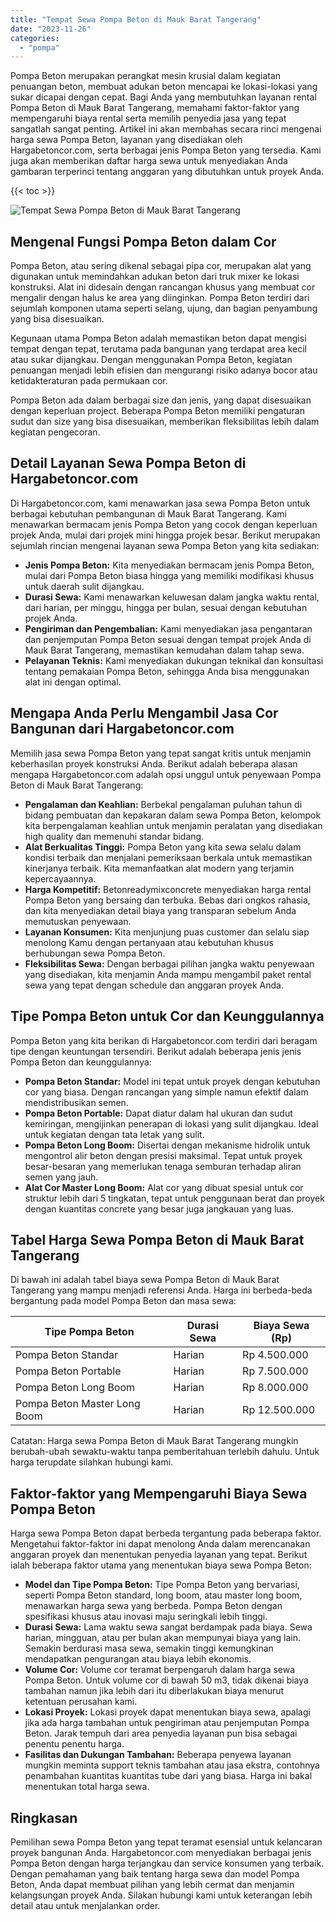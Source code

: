 ```yaml
---
title: "Tempat Sewa Pompa Beton di Mauk Barat Tangerang"
date: "2023-11-26"
categories: 
  - "pompa"
---
```




Pompa Beton merupakan perangkat mesin krusial dalam kegiatan penuangan beton, membuat adukan beton mencapai ke lokasi-lokasi yang sukar dicapai dengan cepat. Bagi Anda yang membutuhkan layanan rental Pompa Beton di Mauk Barat Tangerang, memahami faktor-faktor yang mempengaruhi biaya rental serta memilih penyedia jasa yang tepat sangatlah sangat penting. Artikel ini akan membahas secara rinci mengenai harga sewa Pompa Beton, layanan yang disediakan oleh Hargabetoncor.com, serta berbagai jenis Pompa Beton yang tersedia. Kami juga akan memberikan daftar harga sewa untuk menyediakan Anda gambaran terperinci tentang anggaran yang dibutuhkan untuk proyek Anda.

{{< toc >}}

![Tempat Sewa Pompa Beton di Mauk Barat Tangerang](https://hargareadymixid.github.io/pompa/concrete-pump%20(3).png)

## Mengenal Fungsi Pompa Beton dalam Cor

Pompa Beton, atau sering dikenal sebagai pipa cor, merupakan alat yang digunakan untuk memindahkan adukan beton dari truk mixer ke lokasi konstruksi. Alat ini didesain dengan rancangan khusus yang membuat cor mengalir dengan halus ke area yang diinginkan. Pompa Beton terdiri dari sejumlah komponen utama seperti selang, ujung, dan bagian penyambung yang bisa disesuaikan.

Kegunaan utama Pompa Beton adalah memastikan beton dapat mengisi tempat dengan tepat, terutama pada bangunan yang terdapat area kecil atau sukar dijangkau. Dengan menggunakan Pompa Beton, kegiatan penuangan menjadi lebih efisien dan mengurangi risiko adanya bocor atau ketidakteraturan pada permukaan cor.

Pompa Beton ada dalam berbagai size dan jenis, yang dapat disesuaikan dengan keperluan project. Beberapa Pompa Beton memiliki pengaturan sudut dan size yang bisa disesuaikan, memberikan fleksibilitas lebih dalam kegiatan pengecoran.

## Detail Layanan Sewa Pompa Beton di Hargabetoncor.com

Di Hargabetoncor.com, kami menawarkan jasa sewa Pompa Beton untuk berbagai kebutuhan pembangunan di Mauk Barat Tangerang. Kami menawarkan bermacam jenis Pompa Beton yang cocok dengan keperluan projek Anda, mulai dari projek mini hingga projek besar. Berikut merupakan sejumlah rincian mengenai layanan sewa Pompa Beton yang kita sediakan:

- **Jenis Pompa Beton:** Kita menyediakan bermacam jenis Pompa Beton, mulai dari Pompa Beton biasa hingga yang memiliki modifikasi khusus untuk daerah sulit dijangkau.
- **Durasi Sewa:** Kami menawarkan keluwesan dalam jangka waktu rental, dari harian, per minggu, hingga per bulan, sesuai dengan kebutuhan projek Anda.
- **Pengiriman dan Pengembalian:** Kami menyediakan jasa pengantaran dan penjemputan Pompa Beton sesuai dengan tempat projek Anda di Mauk Barat Tangerang, memastikan kemudahan dalam tahap sewa.
- **Pelayanan Teknis:** Kami menyediakan dukungan teknikal dan konsultasi tentang pemakaian Pompa Beton, sehingga Anda bisa menggunakan alat ini dengan optimal.

## Mengapa Anda Perlu Mengambil Jasa Cor Bangunan dari Hargabetoncor.com

Memilih jasa sewa Pompa Beton yang tepat sangat kritis untuk menjamin keberhasilan proyek konstruksi Anda. Berikut adalah beberapa alasan mengapa Hargabetoncor.com adalah opsi unggul untuk penyewaan Pompa Beton di Mauk Barat Tangerang:

- **Pengalaman dan Keahlian:** Berbekal pengalaman puluhan tahun di bidang pembuatan dan kepakaran dalam sewa Pompa Beton, kelompok kita berpengalaman keahlian untuk menjamin peralatan yang disediakan high quality dan memenuhi standar bidang.
- **Alat Berkualitas Tinggi:** Pompa Beton yang kita sewa selalu dalam kondisi terbaik dan menjalani pemeriksaan berkala untuk memastikan kinerjanya terbaik. Kita memanfaatkan alat modern yang terjamin kepercayaannya.
- **Harga Kompetitif:** Betonreadymixconcrete menyediakan harga rental Pompa Beton yang bersaing dan terbuka. Bebas dari ongkos rahasia, dan kita menyediakan detail biaya yang transparan sebelum Anda memutuskan penyewaan.
- **Layanan Konsumen:** Kita menjunjung puas customer dan selalu siap menolong Kamu dengan pertanyaan atau kebutuhan khusus berhubungan sewa Pompa Beton.
- **Fleksibilitas Sewa:** Dengan berbagai pilihan jangka waktu penyewaan yang disediakan, kita menjamin Anda mampu mengambil paket rental sewa yang tepat dengan schedule dan anggaran proyek Anda.

## Tipe Pompa Beton untuk Cor dan Keunggulannya

Pompa Beton yang kita berikan di Hargabetoncor.com terdiri dari beragam tipe dengan keuntungan tersendiri. Berikut adalah beberapa jenis jenis Pompa Beton dan keunggulannya:

- **Pompa Beton Standar:** Model ini tepat untuk proyek dengan kebutuhan cor yang biasa. Dengan rancangan yang simple namun efektif dalam mendistribusikan semen.
- **Pompa Beton Portable:** Dapat diatur dalam hal ukuran dan sudut kemiringan, mengijinkan penerapan di lokasi yang sulit dijangkau. Ideal untuk kegiatan dengan tata letak yang sulit.
- **Pompa Beton Long Boom:** Disertai dengan mekanisme hidrolik untuk mengontrol alir beton dengan presisi maksimal. Tepat untuk proyek besar-besaran yang memerlukan tenaga semburan terhadap aliran semen yang jauh.
- **Alat Cor Master Long Boom:** Alat cor yang dibuat spesial untuk cor struktur lebih dari 5 tingkatan, tepat untuk penggunaan berat dan proyek dengan kuantitas concrete yang besar juga jangkauan yang luas.

## Tabel Harga Sewa Pompa Beton di Mauk Barat Tangerang

Di bawah ini adalah tabel biaya sewa Pompa Beton di Mauk Barat Tangerang yang mampu menjadi referensi Anda. Harga ini berbeda-beda bergantung pada model Pompa Beton dan masa sewa:

| Tipe Pompa Beton | Durasi Sewa | Biaya Sewa (Rp) |
| --- | --- | --- |
| Pompa Beton Standar | Harian | Rp 4.500.000 |
| Pompa Beton Portable | Harian | Rp 7.500.000 |
| Pompa Beton Long Boom | Harian | Rp 8.000.000 |
| Pompa Beton Master Long Boom | Harian | Rp 12.500.000 |

Catatan: Harga sewa Pompa Beton di Mauk Barat Tangerang mungkin berubah-ubah sewaktu-waktu tanpa pemberitahuan terlebih dahulu. Untuk harga terupdate silahkan hubungi kami.

## Faktor-faktor yang Mempengaruhi Biaya Sewa Pompa Beton

Harga sewa Pompa Beton dapat berbeda tergantung pada beberapa faktor. Mengetahui faktor-faktor ini dapat menolong Anda dalam merencanakan anggaran proyek dan menentukan penyedia layanan yang tepat. Berikut ialah beberapa faktor utama yang menentukan biaya sewa Pompa Beton:

- **Model dan Tipe Pompa Beton:** Tipe Pompa Beton yang bervariasi, seperti Pompa Beton standard, long boom, atau master long boom, menawarkan harga sewa yang berbeda. Pompa Beton dengan spesifikasi khusus atau inovasi maju seringkali lebih tinggi.
- **Durasi Sewa:** Lama waktu sewa sangat berdampak pada biaya. Sewa harian, mingguan, atau per bulan akan mempunyai biaya yang lain. Semakin berdurasi masa sewa, semakin tinggi kemungkinan mendapatkan pengurangan atau biaya lebih ekonomis.
- **Volume Cor:** Volume cor teramat berpengaruh dalam harga sewa Pompa Beton. Untuk volume cor di bawah 50 m3, tidak dikenai biaya tambahan namun jika lebih dari itu diberlakukan biaya menurut ketentuan perusahan kami.
- **Lokasi Proyek:** Lokasi proyek dapat menentukan biaya sewa, apalagi jika ada harga tambahan untuk pengiriman atau penjemputan Pompa Beton. Jarak tempuh dari area penyedia layanan pun bisa sebagai penentu penentu harga.
- **Fasilitas dan Dukungan Tambahan:** Beberapa penyewa layanan mungkin meminta support teknis tambahan atau jasa ekstra, contohnya penambahan kuantitas kuantitas tube dari yang biasa. Harga ini bakal menentukan total harga sewa.

## Ringkasan

Pemilihan sewa Pompa Beton yang tepat teramat esensial untuk kelancaran proyek bangunan Anda. Hargabetoncor.com menyediakan berbagai jenis Pompa Beton dengan harga terjangkau dan service konsumen yang terbaik. Dengan pemahaman yang baik tentang harga sewa dan model Pompa Beton, Anda dapat membuat pilihan yang lebih cermat dan menjamin kelangsungan proyek Anda. Silakan hubungi kami untuk keterangan lebih detail atau untuk menjalankan order.
